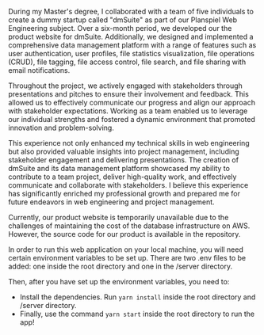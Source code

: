 During my Master's degree, I collaborated with a team of five individuals to create a dummy startup called "dmSuite" as part of our Planspiel Web Engineering subject. Over a six-month period, we developed our the product website for dmSuite. Additionally, we designed and implemented a comprehensive data management platform with a range of features such as user authentication, user profiles, file statistics visualization, file operations (CRUD), file tagging, file access control, file search, and file sharing with email notifications.

Throughout the project, we actively engaged with stakeholders through presentations and pitches to ensure their involvement and feedback. This allowed us to effectively communicate our progress and align our approach with stakeholder expectations. Working as a team enabled us to leverage our individual strengths and fostered a dynamic environment that promoted innovation and problem-solving.

This experience not only enhanced my technical skills in web engineering but also provided valuable insights into project management, including stakeholder engagement and delivering presentations. The creation of dmSuite and its data management platform showcased my ability to contribute to a team project, deliver high-quality work, and effectively communicate and collaborate with stakeholders. I believe this experience has significantly enriched my professional growth and prepared me for future endeavors in web engineering and project management.

Currently, our product website is temporarily unavailable due to the challenges of maintaining the cost of the database infrastructure on AWS. However, the source code for our product is available in the repository.

In order to run this web application on your local machine, you will need certain environment variables to be set up. There are two .env files to be added: one inside the root directory and one in the /server directory.

Then, after you have set up the environment variables, you need to:
- Install the dependencies. Run `yarn install` inside the root directory and /server directory.
- Finally, use the command `yarn start` inside the root directory to run the app!

